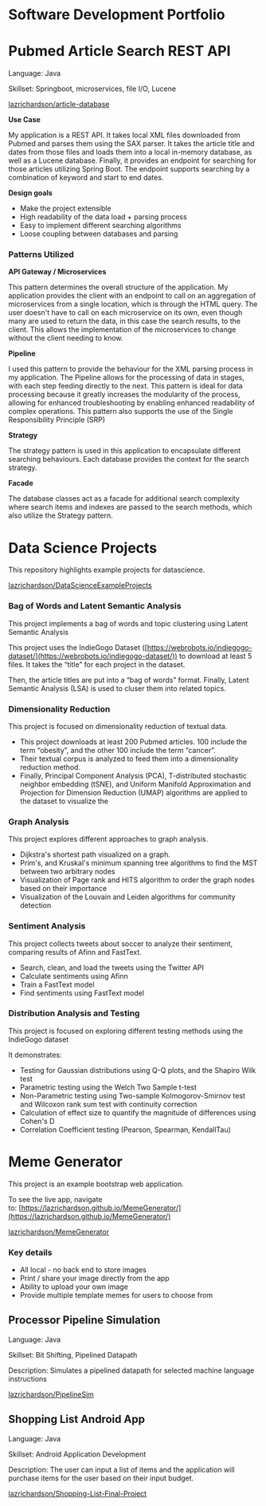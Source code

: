 # Software Development Portfolio

# Pubmed Article Search REST API

Language: Java

Skillset: Springboot, microservices, file I/O, Lucene

[lazrichardson/article-database](https://github.com/lazrichardson/article-database)

**Use Case**

My application is a REST API. It takes local XML files downloaded from Pubmed and parses them using the SAX parser. It takes the article title and dates from those files and loads them into a local in-memory database, as well as a Lucene database. Finally, it provides an endpoint for searching for those articles utilizing Spring Boot. The endpoint supports searching by a combination of keyword and start to end dates.

**Design goals**

- Make the project extensible
- High readability of the data load + parsing process
- Easy to implement different searching algorithms
- Loose coupling between databases and parsing

### **Patterns Utilized**

**API Gateway / Microservices**

This pattern determines the overall structure of the application. My application provides the client with an endpoint to call on an aggregation of microservices from a single location, which is through the HTML query. The user doesn't have to call on each microservice on its own, even though many are used to return the data, in this case the search results, to the client. This allows the implementation of the microservices to change without the client needing to know.

**Pipeline**

I used this pattern to provide the behaviour for the XML parsing process in my application. The Pipeline allows for the processing of data in stages, with each step feeding directly to the next. This pattern is ideal for data processing because it greatly increases the modularity of the process, allowing for enhanced troubleshooting by enabling enhanced readability of complex operations. This pattern also supports the use of the Single Responsibility Principle (SRP)

**Strategy**

The strategy pattern is used in this application to encapsulate different searching behaviours. Each database provides the context for the search strategy.

**Facade**

The database classes act as a facade for additional search complexity where search items and indexes are passed to the search methods, which also utilize the Strategy pattern.

# **Data Science Projects**

This repository highlights example projects for datascience.

[lazrichardson/DataScienceExampleProjects](https://github.com/lazrichardson/DataScienceExampleProjects)

### **Bag of Words and Latent Semantic Analysis**

This project implements a bag of words and topic clustering using Latent Semantic Analysis

This project uses the IndieGogo Dataset ([https://webrobots.io/indiegogo-dataset/](https://webrobots.io/indiegogo-dataset/)) to download at least 5 files. It takes the “title” for each project in the dataset.

Then, the article titles are put into a “bag of words” format. Finally, Latent Semantic Analysis (LSA) is used to cluser them into related topics.

### **Dimensionality Reduction**

This project is focused on dimensionality reduction of textual data.

- This project downloads at least 200 Pubmed articles. 100 include the term “obesity”, and the other 100 include the term “cancer”.
- Their textual corpus is analyzed to feed them into a dimensionality reduction method.
- Finally, Principal Component Analysis (PCA), T-distributed stochastic neighbor embedding (tSNE), and Uniform Manifold Approximation and Projection for Dimension Reduction (UMAP) algorithms are applied to the dataset to visualize the

### **Graph Analysis**

This project explores different approaches to graph analysis.

- Dijkstra's shortest path visualized on a graph.
- Prim's, and Kruskal's minimum spanning tree algorithms to find the MST between two arbitrary nodes
- Visualization of Page rank and HITS algorithm to order the graph nodes based on their importance
- Visualization of the Louvain and Leiden algorithms for community detection

### **Sentiment Analysis**

This project collects tweets about soccer to analyze their sentiment, comparing results of Afinn and FastText.

- Search, clean, and load the tweets using the Twitter API
- Calculate sentiments using Afinn
- Train a FastText model
- Find sentiments using FastText model

### **Distribution Analysis and Testing**

This project is focused on exploring different testing methods using the IndieGogo dataset

It demonstrates:

- Testing for Gaussian distributions using Q-Q plots, and the Shapiro Wilk test
- Parametric testing using the Welch Two Sample t-test
- Non-Parametric testing using Two-sample Kolmogorov-Smirnov test and Wilcoxon rank sum test with continuity correction
- Calculation of effect size to quantify the magnitude of differences using Cohen's D
- Correlation Coefficient testing (Pearson, Spearman, KendallTau)

# Meme Generator

This project is an example bootstrap web application.

To see the live app, navigate to: [https://lazrichardson.github.io/MemeGenerator/](https://lazrichardson.github.io/MemeGenerator/)

[lazrichardson/MemeGenerator](https://github.com/lazrichardson/MemeGenerator)

### **Key details**

- All local - no back end to store images
- Print / share your image directly from the app
- Ability to upload your own image
- Provide multiple template memes for users to choose from

## Processor Pipeline Simulation

Language: Java

Skillset: Bit Shifting, Pipelined Datapath

Description: Simulates a pipelined datapath for selected machine language instructions 

[lazrichardson/PipelineSim](https://github.com/lazrichardson/PipelineSim/tree/master/src)

## Shopping List Android App

Language: Java

Skillset: Android Application Development

Description: The user can input a list of items and the application will purchase items for the user based on their input budget.

[lazrichardson/Shopping-List-Final-Project](https://github.com/lazrichardson/Shopping-List-Final-Project)